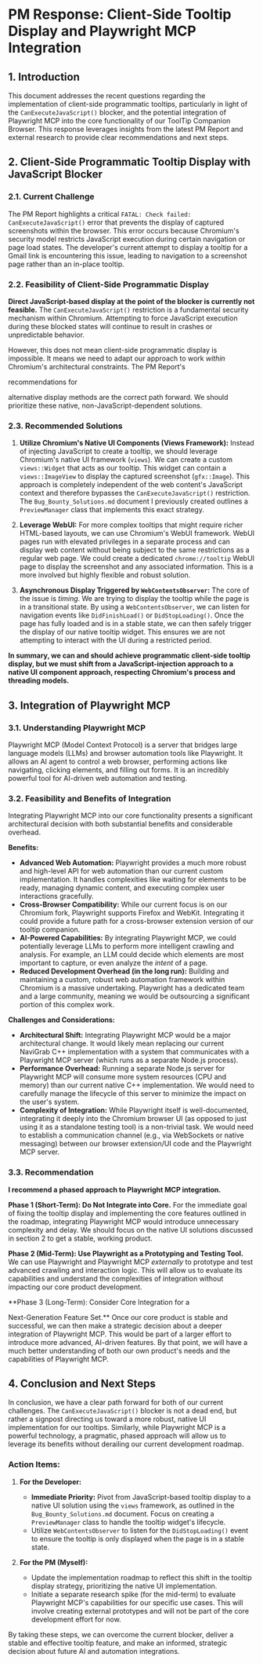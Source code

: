 # PM Response: Client-Side Tooltip Display and Playwright MCP Integration

## 1. Introduction

This document addresses the recent questions regarding the implementation of client-side programmatic tooltips, particularly in light of the `CanExecuteJavaScript()` blocker, and the potential integration of Playwright MCP into the core functionality of our ToolTip Companion Browser. This response leverages insights from the latest PM Report and external research to provide clear recommendations and next steps.

## 2. Client-Side Programmatic Tooltip Display with JavaScript Blocker

### 2.1. Current Challenge

The PM Report highlights a critical `FATAL: Check failed: CanExecuteJavaScript()` error that prevents the display of captured screenshots within the browser. This error occurs because Chromium's security model restricts JavaScript execution during certain navigation or page load states. The developer's current attempt to display a tooltip for a Gmail link is encountering this issue, leading to navigation to a screenshot page rather than an in-place tooltip.

### 2.2. Feasibility of Client-Side Programmatic Display

**Direct JavaScript-based display at the point of the blocker is currently not feasible.** The `CanExecuteJavaScript()` restriction is a fundamental security mechanism within Chromium. Attempting to force JavaScript execution during these blocked states will continue to result in crashes or unpredictable behavior.

However, this does not mean client-side programmatic display is impossible. It means we need to adapt our approach to work *within* Chromium's architectural constraints. The PM Report's 

recommendations for 

alternative display methods are the correct path forward. We should prioritize these native, non-JavaScript-dependent solutions.

### 2.3. Recommended Solutions

1.  **Utilize Chromium's Native UI Components (Views Framework):** Instead of injecting JavaScript to create a tooltip, we should leverage Chromium's native UI framework (`views`). We can create a custom `views::Widget` that acts as our tooltip. This widget can contain a `views::ImageView` to display the captured screenshot (`gfx::Image`). This approach is completely independent of the web content's JavaScript context and therefore bypasses the `CanExecuteJavaScript()` restriction. The `Bug_Bounty_Solutions.md` document I previously created outlines a `PreviewManager` class that implements this exact strategy.

2.  **Leverage WebUI:** For more complex tooltips that might require richer HTML-based layouts, we can use Chromium's WebUI framework. WebUI pages run with elevated privileges in a separate process and can display web content without being subject to the same restrictions as a regular web page. We could create a dedicated `chrome://tooltip` WebUI page to display the screenshot and any associated information. This is a more involved but highly flexible and robust solution.

3.  **Asynchronous Display Triggered by `WebContentsObserver`:** The core of the issue is *timing*. We are trying to display the tooltip while the page is in a transitional state. By using a `WebContentsObserver`, we can listen for navigation events like `DidFinishLoad()` or `DidStopLoading()`. Once the page has fully loaded and is in a stable state, we can then safely trigger the display of our native tooltip widget. This ensures we are not attempting to interact with the UI during a restricted period.

**In summary, we can and should achieve programmatic client-side tooltip display, but we must shift from a JavaScript-injection approach to a native UI component approach, respecting Chromium's process and threading models.**

## 3. Integration of Playwright MCP

### 3.1. Understanding Playwright MCP

Playwright MCP (Model Context Protocol) is a server that bridges large language models (LLMs) and browser automation tools like Playwright. It allows an AI agent to control a web browser, performing actions like navigating, clicking elements, and filling out forms. It is an incredibly powerful tool for AI-driven web automation and testing.

### 3.2. Feasibility and Benefits of Integration

Integrating Playwright MCP into our core functionality presents a significant architectural decision with both substantial benefits and considerable overhead.

**Benefits:**

*   **Advanced Web Automation:** Playwright provides a much more robust and high-level API for web automation than our current custom implementation. It handles complexities like waiting for elements to be ready, managing dynamic content, and executing complex user interactions gracefully.
*   **Cross-Browser Compatibility:** While our current focus is on our Chromium fork, Playwright supports Firefox and WebKit. Integrating it could provide a future path for a cross-browser extension version of our tooltip companion.
*   **AI-Powered Capabilities:** By integrating Playwright MCP, we could potentially leverage LLMs to perform more intelligent crawling and analysis. For example, an LLM could decide which elements are most important to capture, or even analyze the *intent* of a page.
*   **Reduced Development Overhead (in the long run):** Building and maintaining a custom, robust web automation framework within Chromium is a massive undertaking. Playwright has a dedicated team and a large community, meaning we would be outsourcing a significant portion of this complex work.

**Challenges and Considerations:**

*   **Architectural Shift:** Integrating Playwright MCP would be a major architectural change. It would likely mean replacing our current NaviGrab C++ implementation with a system that communicates with a Playwright MCP server (which runs as a separate Node.js process).
*   **Performance Overhead:** Running a separate Node.js server for Playwright MCP will consume more system resources (CPU and memory) than our current native C++ implementation. We would need to carefully manage the lifecycle of this server to minimize the impact on the user's system.
*   **Complexity of Integration:** While Playwright itself is well-documented, integrating it deeply into the Chromium browser UI (as opposed to just using it as a standalone testing tool) is a non-trivial task. We would need to establish a communication channel (e.g., via WebSockets or native messaging) between our browser extension/UI code and the Playwright MCP server.

### 3.3. Recommendation

**I recommend a phased approach to Playwright MCP integration.**

**Phase 1 (Short-Term): Do Not Integrate into Core.** For the immediate goal of fixing the tooltip display and implementing the core features outlined in the roadmap, integrating Playwright MCP would introduce unnecessary complexity and delay. We should focus on the native UI solutions discussed in section 2 to get a stable, working product.

**Phase 2 (Mid-Term): Use Playwright as a Prototyping and Testing Tool.** We can use Playwright and Playwright MCP *externally* to prototype and test advanced crawling and interaction logic. This will allow us to evaluate its capabilities and understand the complexities of integration without impacting our core product development.

**Phase 3 (Long-Term): Consider Core Integration for a 

Next-Generation Feature Set.** Once our core product is stable and successful, we can then make a strategic decision about a deeper integration of Playwright MCP. This would be part of a larger effort to introduce more advanced, AI-driven features. By that point, we will have a much better understanding of both our own product's needs and the capabilities of Playwright MCP.

## 4. Conclusion and Next Steps

In conclusion, we have a clear path forward for both of our current challenges. The `CanExecuteJavaScript()` blocker is not a dead end, but rather a signpost directing us toward a more robust, native UI implementation for our tooltips. Similarly, while Playwright MCP is a powerful technology, a pragmatic, phased approach will allow us to leverage its benefits without derailing our current development roadmap.

### Action Items:

1.  **For the Developer:**
    *   **Immediate Priority:** Pivot from JavaScript-based tooltip display to a native UI solution using the `views` framework, as outlined in the `Bug_Bounty_Solutions.md` document. Focus on creating a `PreviewManager` class to handle the tooltip widget's lifecycle.
    *   Utilize `WebContentsObserver` to listen for the `DidStopLoading()` event to ensure the tooltip is only displayed when the page is in a stable state.

2.  **For the PM (Myself):**
    *   Update the implementation roadmap to reflect this shift in the tooltip display strategy, prioritizing the native UI implementation.
    *   Initiate a separate research spike (for the mid-term) to evaluate Playwright MCP's capabilities for our specific use cases. This will involve creating external prototypes and will not be part of the core development effort for now.

By taking these steps, we can overcome the current blocker, deliver a stable and effective tooltip feature, and make an informed, strategic decision about future AI and automation integrations.
